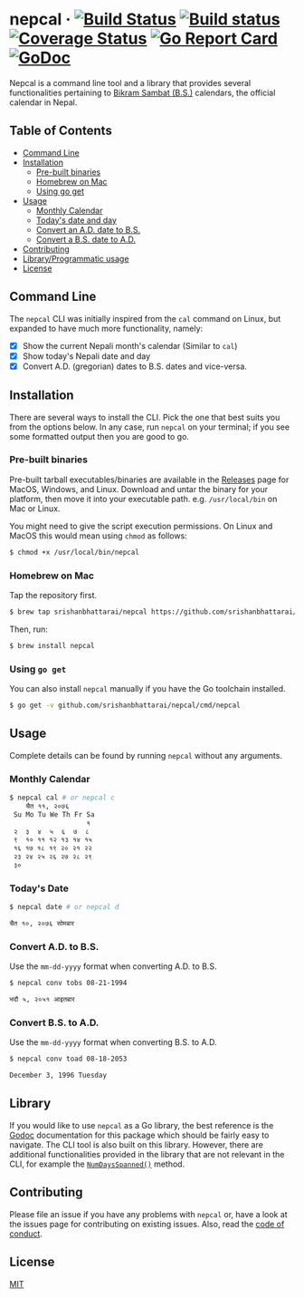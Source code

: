 # nepcal &middot; [![Build Status](https://travis-ci.org/srishanbhattarai/nepcal.svg?branch=master)](https://travis-ci.org/srishanbhattarai/nepcal) [![Build status](https://ci.appveyor.com/api/projects/status/6vm0m2ph6usjvdn4/branch/master?svg=true)](https://ci.appveyor.com/project/srishanbhattarai/nepcal-j10el/branch/master) [![Coverage Status](https://coveralls.io/repos/github/srishanbhattarai/nepcal/badge.svg?branch=master&service=github)](https://coveralls.io/github/srishanbhattarai/nepcal?branch=master) [![Go Report Card](https://goreportcard.com/badge/github.com/srishanbhattarai/nepcal)](https://goreportcard.com/report/github.com/srishanbhattarai/nepcal) [![GoDoc](https://godoc.org/github.com/srishanbhattarai/nepcal?status.svg)](https://pkg.go.dev/github.com/srishanbhattarai/nepcal/nepcal)

Nepcal is a command line tool and a library that provides several functionalities pertaining to [Bikram Sambat (B.S.)](https://calendars.wikia.org/wiki/Bikram_Samwat) calendars, the official calendar in Nepal.

## Table of Contents

* [Command Line](#command-line)
* [Installation](#installation)
  * [Pre-built binaries](#pre-built-binaries)
  * [Homebrew on Mac](#homebrew-on-mac)
  * [Using go get](#using-go-get)
* [Usage](#usage)
  * [Monthly Calendar](#monthly-calendar)
  * [Today's date and day](#todays-date-and-day)
  * [Convert an A.D. date to B.S.](#convert-an-ad-date-to-bs)
  * [Convert a B.S. date to A.D.](#convert-a-bs-date-to-ad)
* [Contributing](#contributing)
* [Library/Programmatic usage](#library)
* [License](#license)

## Command Line

The `nepcal` CLI was initially inspired from the `cal` command on Linux, but expanded to have much more functionality, namely:

* [x] Show the current Nepali month's calendar (Similar to `cal`)
* [x] Show today's Nepali date and day
* [x] Convert A.D. (gregorian) dates to B.S. dates and vice-versa.

## Installation

There are several ways to install the CLI. Pick the one that best suits you from the options below. In any case, run `nepcal` on your terminal; if you see some formatted output then you are good to go.

### Pre-built binaries

Pre-built tarball executables/binaries are available in the [Releases](https://github.com/srishanbhattarai/nepcal/releases) page for MacOS, Windows, and Linux.
Download and untar the binary for your platform, then move it into your executable path. e.g. `/usr/local/bin` on Mac or Linux.

You might need to give the script execution permissions. On Linux and MacOS this would mean using `chmod` as follows:

```sh
$ chmod +x /usr/local/bin/nepcal
```

### Homebrew on Mac

Tap the repository first.

```sh
$ brew tap srishanbhattarai/nepcal https://github.com/srishanbhattarai/nepcal
```

Then, run:

```sh
$ brew install nepcal
```

### Using `go get`

You can also install `nepcal` manually if you have the Go toolchain installed.

```sh
$ go get -v github.com/srishanbhattarai/nepcal/cmd/nepcal
```

## Usage

Complete details can be found by running `nepcal` without any arguments.

### Monthly Calendar

```sh
$ nepcal cal # or nepcal c
    चैत ११, २०७६
 Su Mo Tu We Th Fr Sa
                   १
 २  ३  ४  ५  ६  ७  ८
 ९  १० ११ १२ १३ १४ १५
 १६ १७ १८ १९ २० २१ २२
 २३ २४ २५ २६ २७ २८ २९
 ३०
```

### Today's Date

```sh
$ nepcal date # or nepcal d

चैत १०, २०७६ सोमबार
```

### Convert A.D. to B.S.

Use the `mm-dd-yyyy` format when converting A.D. to B.S.

```sh
$ nepcal conv tobs 08-21-1994

भदौ ५, २०५१ आइतबार
```

### Convert B.S. to A.D.

Use the `mm-dd-yyyy` format when converting B.S. to A.D.

```sh
$ nepcal conv toad 08-18-2053

December 3, 1996 Tuesday
```

## Library

If you would like to use `nepcal` as a Go library, the best reference is the [Godoc](https://godoc.org/github.com/srishanbhattarai/nepcal/nepcal) documentation for this package which should be fairly easy to navigate. The CLI tool is also built on this library. However, there are additional functionalities provided in the library that are not relevant in the CLI, for example the [`NumDaysSpanned()`](https://godoc.org/github.com/srishanbhattarai/nepcal/nepcal#Time.NumDaysSpanned) method.

## Contributing

Please file an issue if you have any problems with `nepcal` or, have a look at the issues page for contributing on existing issues. Also, read the [code of conduct](https://github.com/srishanbhattarai/nepcal/blob/master/CODE_OF_CONDUCT.md).

## License

[MIT](LICENSE)
